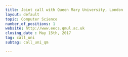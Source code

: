 ```yaml
---
title: Joint call with Queen Mary University, London
layout: default
topic: Computer Science
number_of_positions: 1
website: http://www.eecs.qmul.ac.uk
closing_date : May 15th, 2017
tag: call_uni
subtag: call_uni_qm

---
```

